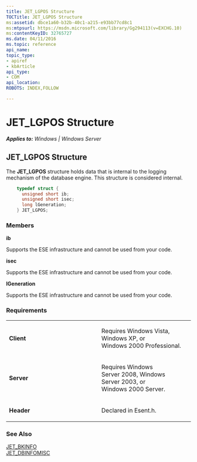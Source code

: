 ```yaml
---
title: JET_LGPOS Structure
TOCTitle: JET_LGPOS Structure
ms:assetid: dbce1a60-b32b-40c1-a215-e93bb77cd8c1
ms:mtpsurl: https://msdn.microsoft.com/library/Gg294113(v=EXCHG.10)
ms:contentKeyID: 32765727
ms.date: 04/11/2016
ms.topic: reference
api_name: 
topic_type: 
- apiref
- kbArticle
api_type: 
- COM
api_location: 
ROBOTS: INDEX,FOLLOW

---
```


# JET_LGPOS Structure


_**Applies to:** Windows | Windows Server_

## JET_LGPOS Structure

The **JET_LGPOS** structure holds data that is internal to the logging mechanism of the database engine. This structure is considered internal.

```cpp
    typedef struct {
      unsigned short ib;
      unsigned short isec;
      long lGeneration;
    } JET_LGPOS;
```

### Members

**ib**

Supports the ESE infrastructure and cannot be used from your code.

**isec**

Supports the ESE infrastructure and cannot be used from your code.

**lGeneration**

Supports the ESE infrastructure and cannot be used from your code.

### Requirements

<table>
<colgroup>
<col style="width: 50%" />
<col style="width: 50%" />
</colgroup>
<tbody>
<tr class="odd">
<td><p><strong>Client</strong></p></td>
<td><p>Requires Windows Vista, Windows XP, or Windows 2000 Professional.</p></td>
</tr>
<tr class="even">
<td><p><strong>Server</strong></p></td>
<td><p>Requires Windows Server 2008, Windows Server 2003, or Windows 2000 Server.</p></td>
</tr>
<tr class="odd">
<td><p><strong>Header</strong></p></td>
<td><p>Declared in Esent.h.</p></td>
</tr>
</tbody>
</table>


### See Also

[JET_BKINFO](gg294120\(v=exchg.10\).md)  
[JET_DBINFOMISC](gg294147\(v=exchg.10\).md)

